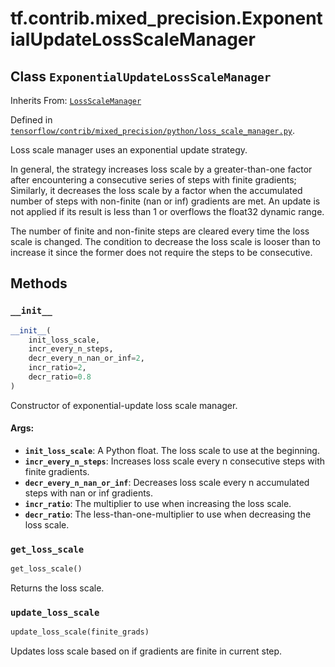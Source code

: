<div itemscope itemtype="http://developers.google.com/ReferenceObject">
<meta itemprop="name" content="tf.contrib.mixed_precision.ExponentialUpdateLossScaleManager" />
<meta itemprop="property" content="__init__"/>
<meta itemprop="property" content="get_loss_scale"/>
<meta itemprop="property" content="update_loss_scale"/>
</div>

# tf.contrib.mixed_precision.ExponentialUpdateLossScaleManager

## Class `ExponentialUpdateLossScaleManager`

Inherits From: [`LossScaleManager`](../../../tf/contrib/mixed_precision/LossScaleManager.md)



Defined in [`tensorflow/contrib/mixed_precision/python/loss_scale_manager.py`](https://www.tensorflow.org/code/tensorflow/contrib/mixed_precision/python/loss_scale_manager.py).

Loss scale manager uses an exponential update strategy.

In general, the strategy increases loss scale by a greater-than-one factor
after encountering a consecutive series of steps with finite gradients;
Similarly, it decreases the loss scale by a factor when the accumulated number
of steps with non-finite (nan or inf) gradients are met. An update is not
applied if its result is less than 1 or overflows the float32 dynamic range.

The number of finite and non-finite steps are cleared every time the loss
scale is changed. The condition to decrease the loss scale is looser than to
increase it since the former does not require the steps to be consecutive.

## Methods

<h3 id="__init__"><code>__init__</code></h3>

``` python
__init__(
    init_loss_scale,
    incr_every_n_steps,
    decr_every_n_nan_or_inf=2,
    incr_ratio=2,
    decr_ratio=0.8
)
```

Constructor of exponential-update loss scale manager.

#### Args:

* <b>`init_loss_scale`</b>: A Python float.  The loss scale to use at the beginning.
* <b>`incr_every_n_steps`</b>: Increases loss scale every n consecutive steps with
    finite gradients.
* <b>`decr_every_n_nan_or_inf`</b>: Decreases loss scale every n accumulated steps
    with nan or inf gradients.
* <b>`incr_ratio`</b>: The multiplier to use when increasing the loss scale.
* <b>`decr_ratio`</b>: The less-than-one-multiplier to use when decreasing the loss
    scale.

<h3 id="get_loss_scale"><code>get_loss_scale</code></h3>

``` python
get_loss_scale()
```

Returns the loss scale.

<h3 id="update_loss_scale"><code>update_loss_scale</code></h3>

``` python
update_loss_scale(finite_grads)
```

Updates loss scale based on if gradients are finite in current step.



